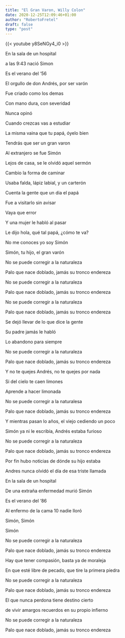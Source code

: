 ```yaml
---
title: "El Gran Varon, Willy Colon"
date: 2020-12-25T12:09:46+01:00
author: "RobertoFretel"
draft: false
type: "post"
---
```


{{< youtube y8SeNGy4_i0 >}}

En la sala de un hospital

a las 9:43 nació Simon

Es el verano del ‘56

El orgullo de don Andrés, por ser varón

Fue criado como los demas

Con mano dura, con severidad

Nunca opinó

Cuando crezcas vas a estudiar

La misma vaina que tu papá, óyelo bien

Tendrás que ser un gran varon

Al extranjero se fue Simón

Lejos de casa, se le olvidó aquel sermón

Cambio la forma de caminar

Usaba falda, lápiz labial, y un carterón

Cuenta la gente que un dia el papá

Fue a visitarlo sin avisar

Vaya que error

Y una mujer le habló al pasar

Le dijo hola, qué tal papá, ¿cómo te va?

No me conoces yo soy Simón

Simón, tu hijo, el gran varón

No se puede corregir a la naturaleza

Palo que nace doblado, jamás su tronco endereza

No se puede corregir a la naturaleza

Palo que nace doblado, jamás su tronco endereza

No se puede corregir a la naturaleza

Palo que nace doblado, jamás su tronco endereza

Se dejó llevar de lo que dice la gente

Su padre jamás le habló

Lo abandono para siempre

No se puede corregir a la naturaleza

Palo que nace doblado, jamás su tronco endereza

Y no te quejes Andrés, no te quejes por nada

Si del cielo te caen limones

Aprende a hacer limonada

No se puede corregir a la naturalesa

Palo que nace doblado, jamás su tronco endereza

Y mientras pasan lo años, el viejo cediendo un poco

Simón ya ni le escribía, Andrés estaba furioso

No se puede corregir a la naturaleza

Palo que nace doblado, jamás su tronco endereza

Por fin hubo noticias de dónde su hijo estaba

Andres nunca olvidó el día de esa triste llamada

En la sala de un hospital

De una extraña enfermedad murió Simón

Es el verano del ‘86

Al enfermo de la cama 10 nadie lloró

Simón, Simón

Simón

No se puede corregir a la naturaleza

Palo que nace doblado, jamás su tronco endereza

Hay que tener compasión, basta ya de moraleja

En que esté libre de pecado, que tire la primera piedra

No se puede corregir a la naturaleza

Palo que nace doblado, jamás su tronco endereza

El que nunca perdona tiene destino cierto

de vivir amargos recuerdos en su propio infierno

No se puede corregir a la naturaleza

Palo que nace doblado, jamás su tronco endereza
